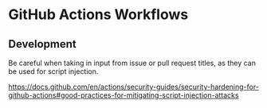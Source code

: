 # GitHub Actions Workflows

## Development

Be careful when taking in input from issue or pull request titles, as they can be used for
script injection.

https://docs.github.com/en/actions/security-guides/security-hardening-for-github-actions#good-practices-for-mitigating-script-injection-attacks

